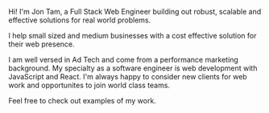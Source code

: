 Hi! I'm Jon Tam, a Full Stack Web Engineer building out robust, scalable and effective solutions for real world problems.

I help small sized and medium businesses with a cost effective solution for their web presence.

I am well versed in Ad Tech and come from a performance marketing background. My specialty as a software engineer is web development with JavaScript and React. I'm always happy to consider new clients for web work and opportunites to join world class teams.

Feel free to check out examples of my work.
